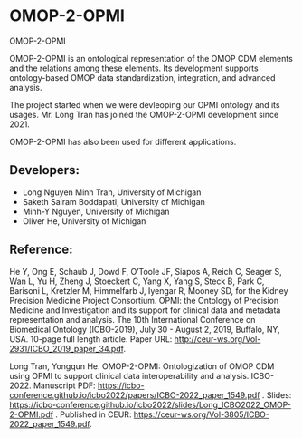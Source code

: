 # OMOP-2-OPMI
OMOP-2-OPMI

OMOP-2-OPMI is an ontological representation of the OMOP CDM elements and the relations among these elements. Its development supports ontology-based OMOP data standardization, integration, and advanced analysis. 

The project started when we were devleoping our OPMI ontology and its usages. Mr. Long Tran has joined the OMOP-2-OPMI development since 2021. 

OMOP-2-OPMI has also been used for different applications. 

## Developers:

- Long Nguyen Minh Tran, University of Michigan
- Saketh Sairam Boddapati, University of Michigan 
- Minh-Y Nguyen, University of Michigan
- Oliver He, University of Michigan

## Reference: 

He Y, Ong E, Schaub J, Dowd F, O’Toole JF, Siapos A, Reich C, Seager S, Wan L, Yu H, Zheng J, Stoeckert C, Yang X, Yang S, Steck B, Park C, Barisoni L, Kretzler M, Himmelfarb J, Iyengar R, Mooney SD, for the Kidney Precision Medicine Project Consortium. OPMI: the Ontology of Precision Medicine and Investigation and its support for clinical data and metadata representation and analysis. The 10th International Conference on Biomedical Ontology (ICBO-2019), July 30 - August 2, 2019, Buffalo, NY, USA. 10-page full length article. Paper URL: http://ceur-ws.org/Vol-2931/ICBO_2019_paper_34.pdf.   

Long Tran, Yongqun He. OMOP-2-OPMI: Ontologization of OMOP CDM using OPMI to support clinical data interoperability and analysis. ICBO-2022. Manuscript PDF: https://icbo-conference.github.io/icbo2022/papers/ICBO-2022_paper_1549.pdf . Slides: https://icbo-conference.github.io/icbo2022/slides/Long_ICBO2022_OMOP-2-OPMI.pdf . Published in CEUR: https://ceur-ws.org/Vol-3805/ICBO-2022_paper_1549.pdf. 

